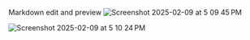 Markdown edit and preview
![Screenshot 2025-02-09 at 5 09 45 PM](https://github.com/user-attachments/assets/0fe2b067-7dae-4158-b5e4-d0d19bf8b45e)

![Screenshot 2025-02-09 at 5 10 24 PM](https://github.com/user-attachments/assets/a44350d3-a060-41b7-8194-8bd9b44a4183)
